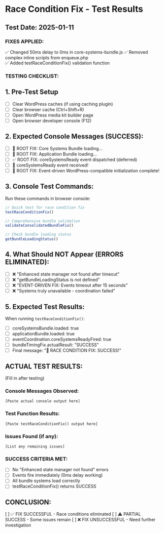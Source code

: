 # Race Condition Fix - Test Results

## Test Date: 2025-01-11

### FIXES APPLIED:
✅ Changed 50ms delay to 0ms in core-systems-bundle.js
✅ Removed complex inline scripts from enqueue.php  
✅ Added testRaceConditionFix() validation function

### TESTING CHECKLIST:

## 1. Pre-Test Setup
- [ ] Clear WordPress caches (if using caching plugin)
- [ ] Clear browser cache (Ctrl+Shift+R)
- [ ] Open WordPress media kit builder page
- [ ] Open browser developer console (F12)

## 2. Expected Console Messages (SUCCESS):
- [ ] 🚀 ROOT FIX: Core Systems Bundle loading...
- [ ] 🚀 ROOT FIX: Application Bundle loading...
- [ ] ✅ ROOT FIX: coreSystemsReady event dispatched (deferred)
- [ ] 🎉 coreSystemsReady event received!
- [ ] 🎉 ROOT FIX: Event-driven WordPress-compatible initialization complete!

## 3. Console Test Commands:
Run these commands in browser console:

```javascript
// Quick test for race condition fix
testRaceConditionFix()

// Comprehensive bundle validation
validateConsolidatedBundleFix()

// Check bundle loading status
getBundleLoadingStatus()
```

## 4. What Should NOT Appear (ERRORS ELIMINATED):
- [ ] ❌ "Enhanced state manager not found after timeout"
- [ ] ❌ "getBundleLoadingStatus is not defined"
- [ ] ❌ "EVENT-DRIVEN FIX: Events timeout after 15 seconds"
- [ ] ❌ "Systems truly unavailable - coordination failed"

## 5. Expected Test Results:
When running `testRaceConditionFix()`:
- [ ] coreSystemsBundle.loaded: true
- [ ] applicationBundle.loaded: true  
- [ ] eventCoordination.coreSystemsReadyFired: true
- [ ] bundleTimingFix.actualResult: "SUCCESS"
- [ ] Final message: "🎉 RACE CONDITION FIX: SUCCESS!"

## ACTUAL TEST RESULTS:
(Fill in after testing)

### Console Messages Observed:
```
[Paste actual console output here]
```

### Test Function Results:
```
[Paste testRaceConditionFix() output here]
```

### Issues Found (if any):
```
[List any remaining issues]
```

### SUCCESS CRITERIA MET:
- [ ] No "Enhanced state manager not found" errors
- [ ] Events fire immediately (0ms delay working)
- [ ] All bundle systems load correctly
- [ ] testRaceConditionFix() returns SUCCESS

## CONCLUSION:
[ ] ✅ FIX SUCCESSFUL - Race conditions eliminated
[ ] ⚠️ PARTIAL SUCCESS - Some issues remain
[ ] ❌ FIX UNSUCCESSFUL - Need further investigation

